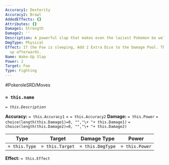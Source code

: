 ```yaml
---
Accuracy1: Dexterity
Accuracy2: Brawl
AddedEffects: {}
Attributes: {}
Damage1: Strength
Damage2: ''
Description: A powerful slap that makes even the laziest Pokemon be well awake.
DmgType: Physical
Effect: If the Foe is sleeping, Add 2 Extra Dice to the Damage Pool. The foe Wakes
  up afterwards.
Name: Wake-Up Slap
Power: 2
Target: Foe
Type: Fighting
---
```


#PokeroleSRD/Moves

### `= this.name` 
*`= this.Description`*

**Accuracy:** `= this.Accuracy1` + `= this.Accuracy2`
**Damage:** `= this.Power` `= choice(length(this.Damage1)=0, "","\+ "+ this.Damage1)` `= choice(length(this.Damage2)=0, "","\+ "+ this.Damage2)`

| Type          | Target          | Damage Type          | Power          |
| ------------- | --------------- | ---------------- | -------------- |
| `= this.Type` | `= this.Target` | `= this.DmgType` | `= this.Power` | 

**Effect:** `= this.Effect`